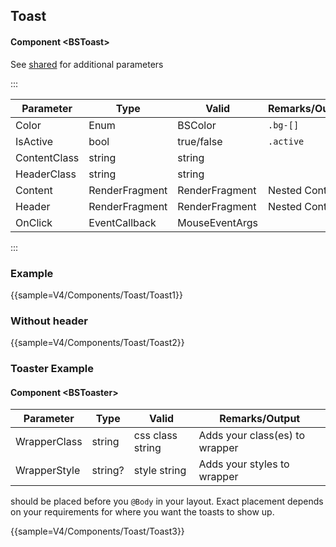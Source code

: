 ﻿## Toast

#### Component \<BSToast\>
See [shared](layout/shared) for additional parameters    

:::

| Parameter    | Type           | Valid          | Remarks/Output | 
|--------------|----------------|----------------|----------------|
| Color        | Enum           | BSColor        | `.bg-[]`       | {.table-striped .p-2}
| IsActive     | bool           | true/false     | `.active`      |
| ContentClass | string         | string         |                |
| HeaderClass  | string         | string         |                |
| Content      | RenderFragment | RenderFragment | Nested Content |
| Header       | RenderFragment | RenderFragment | Nested Content |
| OnClick      | EventCallback  | MouseEventArgs |                |

:::

### Example

{{sample=V4/Components/Toast/Toast1}}

### Without header
{{sample=V4/Components/Toast/Toast2}}


### Toaster Example
#### Component \<BSToaster\>
| Parameter    | Type    | Valid            | Remarks/Output                  | 
|--------------|---------|------------------|---------------------------------|
| WrapperClass | string  | css class string | Adds your class(es) to wrapper  | {.table-striped .p-2}
| WrapperStyle | string? | style string     | Adds your styles to wrapper     | 

<BSToaster/> should be placed before you `@Body` in your layout. Exact placement depends on your requirements for where you want the toasts to show up. 

{{sample=V4/Components/Toast/Toast3}}

